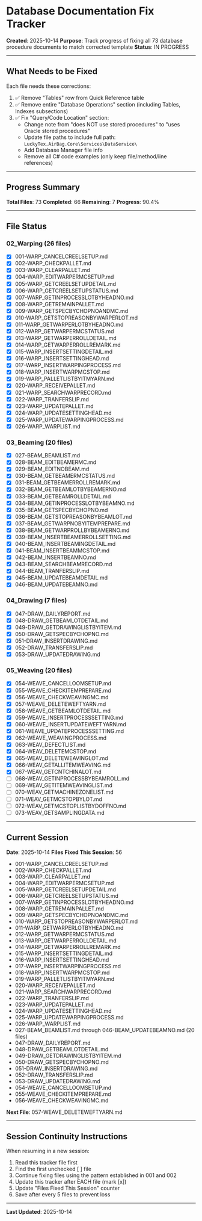 # Database Documentation Fix Tracker

**Created**: 2025-10-14
**Purpose**: Track progress of fixing all 73 database procedure documents to match corrected template
**Status**: IN PROGRESS

---

## What Needs to be Fixed

Each file needs these corrections:
1. ✅ Remove "Tables" row from Quick Reference table
2. ✅ Remove entire "Database Operations" section (including Tables, Indexes subsections)
3. ✅ Fix "Query/Code Location" section:
   - Change note from "does NOT use stored procedures" to "uses Oracle stored procedures"
   - Update file paths to include full path: `LuckyTex.AirBag.Core\Services\DataService\`
   - Add Database Manager file info
   - Remove all C# code examples (only keep file/method/line references)

---

## Progress Summary

**Total Files**: 73
**Completed**: 66
**Remaining**: 7
**Progress**: 90.4%

---

## File Status

### 02_Warping (26 files)

- [x] 001-WARP_CANCELCREELSETUP.md
- [x] 002-WARP_CHECKPALLET.md
- [x] 003-WARP_CLEARPALLET.md
- [x] 004-WARP_EDITWARPERMCSETUP.md
- [x] 005-WARP_GETCREELSETUPDETAIL.md
- [x] 006-WARP_GETCREELSETUPSTATUS.md
- [x] 007-WARP_GETINPROCESSLOTBYHEADNO.md
- [x] 008-WARP_GETREMAINPALLET.md
- [x] 009-WARP_GETSPECBYCHOPNOANDMC.md
- [x] 010-WARP_GETSTOPREASONBYWARPERLOT.md
- [x] 011-WARP_GETWARPERLOTBYHEADNO.md
- [x] 012-WARP_GETWARPERMCSTATUS.md
- [x] 013-WARP_GETWARPERROLLDETAIL.md
- [x] 014-WARP_GETWARPERROLLREMARK.md
- [x] 015-WARP_INSERTSETTINGDETAIL.md
- [x] 016-WARP_INSERTSETTINGHEAD.md
- [x] 017-WARP_INSERTWARPINGPROCESS.md
- [x] 018-WARP_INSERTWARPMCSTOP.md
- [x] 019-WARP_PALLETLISTBYITMYARN.md
- [x] 020-WARP_RECEIVEPALLET.md
- [x] 021-WARP_SEARCHWARPRECORD.md
- [x] 022-WARP_TRANFERSLIP.md
- [x] 023-WARP_UPDATEPALLET.md
- [x] 024-WARP_UPDATESETTINGHEAD.md
- [x] 025-WARP_UPDATEWARPINGPROCESS.md
- [x] 026-WARP_WARPLIST.md

### 03_Beaming (20 files)

- [x] 027-BEAM_BEAMLIST.md
- [x] 028-BEAM_EDITBEAMERMC.md
- [x] 029-BEAM_EDITNOBEAM.md
- [x] 030-BEAM_GETBEAMERMCSTATUS.md
- [x] 031-BEAM_GETBEAMERROLLREMARK.md
- [x] 032-BEAM_GETBEAMLOTBYBEAMERNO.md
- [x] 033-BEAM_GETBEAMROLLDETAIL.md
- [x] 034-BEAM_GETINPROCESSLOTBYBEAMNO.md
- [x] 035-BEAM_GETSPECBYCHOPNO.md
- [x] 036-BEAM_GETSTOPREASONBYBEAMLOT.md
- [x] 037-BEAM_GETWARPNOBYITEMPREPARE.md
- [x] 038-BEAM_GETWARPROLLBYBEAMERNO.md
- [x] 039-BEAM_INSERTBEAMERROLLSETTING.md
- [x] 040-BEAM_INSERTBEAMINGDETAIL.md
- [x] 041-BEAM_INSERTBEAMMCSTOP.md
- [x] 042-BEAM_INSERTBEAMNO.md
- [x] 043-BEAM_SEARCHBEAMRECORD.md
- [x] 044-BEAM_TRANFERSLIP.md
- [x] 045-BEAM_UPDATEBEAMDETAIL.md
- [x] 046-BEAM_UPDATEBEAMNO.md

### 04_Drawing (7 files)

- [x] 047-DRAW_DAILYREPORT.md
- [x] 048-DRAW_GETBEAMLOTDETAIL.md
- [x] 049-DRAW_GETDRAWINGLISTBYITEM.md
- [x] 050-DRAW_GETSPECBYCHOPNO.md
- [x] 051-DRAW_INSERTDRAWING.md
- [x] 052-DRAW_TRANSFERSLIP.md
- [x] 053-DRAW_UPDATEDRAWING.md

### 05_Weaving (20 files)

- [x] 054-WEAVE_CANCELLOOMSETUP.md
- [x] 055-WEAVE_CHECKITEMPREPARE.md
- [x] 056-WEAVE_CHECKWEAVINGMC.md
- [x] 057-WEAVE_DELETEWEFTYARN.md
- [x] 058-WEAVE_GETBEAMLOTDETAIL.md
- [x] 059-WEAVE_INSERTPROCESSSETTING.md
- [x] 060-WEAVE_INSERTUPDATEWEFTYARN.md
- [x] 061-WEAVE_UPDATEPROCESSSETTING.md
- [x] 062-WEAVE_WEAVINGPROCESS.md
- [x] 063-WEAV_DEFECTLIST.md
- [x] 064-WEAV_DELETEMCSTOP.md
- [x] 065-WEAV_DELETEWEAVINGLOT.md
- [x] 066-WEAV_GETALLITEMWEAVING.md
- [x] 067-WEAV_GETCNTCHINALOT.md
- [ ] 068-WEAV_GETINPROCESSBYBEAMROLL.md
- [ ] 069-WEAV_GETITEMWEAVINGLIST.md
- [ ] 070-WEAV_GETMACHINEZONELIST.md
- [ ] 071-WEAV_GETMCSTOPBYLOT.md
- [ ] 072-WEAV_GETMCSTOPLISTBYDOFFNO.md
- [ ] 073-WEAV_GETSAMPLINGDATA.md

---

## Current Session

**Date**: 2025-10-14
**Files Fixed This Session**: 56
- 001-WARP_CANCELCREELSETUP.md
- 002-WARP_CHECKPALLET.md
- 003-WARP_CLEARPALLET.md
- 004-WARP_EDITWARPERMCSETUP.md
- 005-WARP_GETCREELSETUPDETAIL.md
- 006-WARP_GETCREELSETUPSTATUS.md
- 007-WARP_GETINPROCESSLOTBYHEADNO.md
- 008-WARP_GETREMAINPALLET.md
- 009-WARP_GETSPECBYCHOPNOANDMC.md
- 010-WARP_GETSTOPREASONBYWARPERLOT.md
- 011-WARP_GETWARPERLOTBYHEADNO.md
- 012-WARP_GETWARPERMCSTATUS.md
- 013-WARP_GETWARPERROLLDETAIL.md
- 014-WARP_GETWARPERROLLREMARK.md
- 015-WARP_INSERTSETTINGDETAIL.md
- 016-WARP_INSERTSETTINGHEAD.md
- 017-WARP_INSERTWARPINGPROCESS.md
- 018-WARP_INSERTWARPMCSTOP.md
- 019-WARP_PALLETLISTBYITMYARN.md
- 020-WARP_RECEIVEPALLET.md
- 021-WARP_SEARCHWARPRECORD.md
- 022-WARP_TRANFERSLIP.md
- 023-WARP_UPDATEPALLET.md
- 024-WARP_UPDATESETTINGHEAD.md
- 025-WARP_UPDATEWARPINGPROCESS.md
- 026-WARP_WARPLIST.md
- 027-BEAM_BEAMLIST.md through 046-BEAM_UPDATEBEAMNO.md (20 files)
- 047-DRAW_DAILYREPORT.md
- 048-DRAW_GETBEAMLOTDETAIL.md
- 049-DRAW_GETDRAWINGLISTBYITEM.md
- 050-DRAW_GETSPECBYCHOPNO.md
- 051-DRAW_INSERTDRAWING.md
- 052-DRAW_TRANSFERSLIP.md
- 053-DRAW_UPDATEDRAWING.md
- 054-WEAVE_CANCELLOOMSETUP.md
- 055-WEAVE_CHECKITEMPREPARE.md
- 056-WEAVE_CHECKWEAVINGMC.md

**Next File**: 057-WEAVE_DELETEWEFTYARN.md

---

## Session Continuity Instructions

When resuming in a new session:
1. Read this tracker file first
2. Find the first unchecked [ ] file
3. Continue fixing files using the pattern established in 001 and 002
4. Update this tracker after EACH file (mark [x])
5. Update "Files Fixed This Session" counter
6. Save after every 5 files to prevent loss

---

**Last Updated**: 2025-10-14
